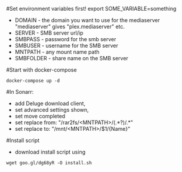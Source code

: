 #Set environment variables first!
export SOME_VARIABLE=something

- DOMAIN - the domain you want to use for the mediaserver "mediaserver" gives "plex.mediaserver" etc.
- SERVER - SMB server url/ip
- SMBPASS - password for the smb server
- SMBUSER - username for the SMB server
- MNTPATH - any mount name path
- SMBFOLDER - share name on the SMB server 

#Start with docker-compose
```
docker-compose up -d
```

#In Sonarr: 
- add Deluge download client, 
- set advanced settings shown, 
- set move completed 
- set replace from: "\/rar2fs\/\<MNTPATH>\/(.\*?)\/.*" 
- set replace to: "/mnt/\<MNTPATH>/$1/{Name}"

#Install script
- download install script using
```
wget goo.gl/dg68yR -O install.sh
```
